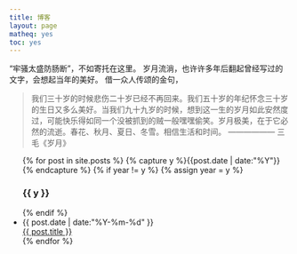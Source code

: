 ```yaml
---
title: 博客
layout: page
matheq: yes
toc: yes
---
```


“牢骚太盛防肠断”，不如寄托在这里。
岁月流淌，也许许多年后翻起曾经写过的文字，会想起当年的美好。
借一众人传颂的金句，

> 我们三十岁的时候悲伤二十岁已经不再回来。我们五十岁的年纪怀念三十岁的生日又多么美好。当我们九十九岁的时候，想到这一生的岁月如此安然度过，可能快乐得如同一个没被抓到的贼一般嘿嘿偷笑。岁月极美，在于它必然的流逝。春花、秋月、夏日、冬雪。相信生活和时间。
> 	—————— 三毛《岁月》


<ul class="listing">
{% for post in site.posts %}
  {% capture y %}{{post.date | date:"%Y"}}{% endcapture %}
  {% if year != y %}
    {% assign year = y %}
    <h3 id="{{ y }}" class="listing-seperator">{{ y }}</h3>
  {% endif %}
  <li class="listing-item">
<div class="item">
   <div class="date" > <time datetime="{{ post.date | date:"%Y-%m-%d" }}">{{ post.date | date:"%Y-%m-%d" }}</time></div>
    <div class="title" > <a href="{{ site.url }}{{ post.url }}" title="{{ post.title }}">{{ post.title }}</a></div>
</div>
  </li>
{% endfor %}
</ul>

